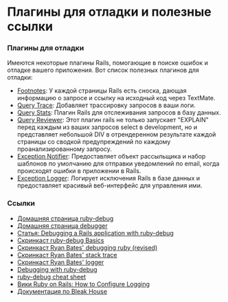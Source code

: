 # Плагины для отладки и полезные ссылки

### Плагины для отладки

Имеются некоторые плагины Rails, помогающие в поиске ошибок и отладке вашего приложения. Вот список полезных плагинов для отладки:

* [Footnotes](https://github.com/josevalim/rails-footnotes): У каждой страницы Rails есть сноска, дающая информацию о запросе и ссылку на исходный код через TextMate.
* [Query Trace](https://github.com/ntalbott/query_trace/tree/master): Добавляет трассировку запросов в ваши логи.
* [Query Stats](https://github.com/dan-manges/query_stats/tree/master): Плагин Rails для отслеживания запросов в базу данных.
* [Query Reviewer](http://code.google.com/p/query-reviewer/): Этот плагин rails не только запускает "EXPLAIN" перед каждым из ваших запросов select в development, но и представляет небольшой DIV в отрендеренном результате каждой страницы со сводкой предупреждений по каждому проанализированному запросу.
* [Exception Notifier](https://github.com/smartinez87/exception_notification/tree/master): Предоставляет объект рассыльщика и набор шаблонов по умолчанию для отправки уведомлений по email, когда происходят ошибки в приложении в Rails.
* [Exception Logger](https://github.com/defunkt/exception_logger/tree/master): Логирует исключения Rails в базе данных и предоставляет красивый веб-интерфейс для управления ими.

### Ссылки

* [Домашняя страница ruby-debug](http://bashdb.sourceforge.net/ruby-debug/home-page.html)
* [Домашняя страница debugger](http://github.com/cldwalker/debugger)
* [Статья: Debugging a Rails application with ruby-debug](http://www.sitepoint.com/article/debug-rails-app-ruby-debug/)
* [Скринкаст ruby-debug Basics](http://brian.maybeyoureinsane.net/blog/2007/05/07/ruby-debug-basics-screencast/)
* [Скринкаст Ryan Bates' debugging ruby (revised)](http://railscasts.com/episodes/54-debugging-ruby-revised)
* [Скринкаст Ryan Bates' stack trace](http://railscasts.com/episodes/24-the-stack-trace)
* [Скринкаст Ryan Bates' logger](http://railscasts.com/episodes/56-the-logger)
* [Debugging with ruby-debug](http://bashdb.sourceforge.net/ruby-debug.html)
* [ruby-debug cheat sheet](http://cheat.errtheblog.com/s/rdebug/)
* [Вики Ruby on Rails: How to Configure Logging](http://wiki.rubyonrails.org/rails/pages/HowtoConfigureLogging)
* [Документация по Bleak House](http://blog.evanweaver.com/files/doc/fauna/bleak_house/)
